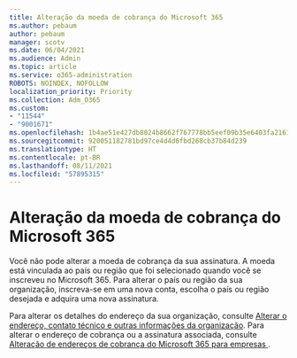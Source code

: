 ```yaml
---
title: Alteração da moeda de cobrança do Microsoft 365
ms.author: pebaum
author: pebaum
manager: scotv
ms.date: 06/04/2021
ms.audience: Admin
ms.topic: article
ms.service: o365-administration
ROBOTS: NOINDEX, NOFOLLOW
localization_priority: Priority
ms.collection: Adm_O365
ms.custom:
- "11544"
- "9001671"
ms.openlocfilehash: 1b4ae51e427db8024b8662f767778bb5eef09b35e6403fa2161365b75cb7f224
ms.sourcegitcommit: 920051182781bd97ce4d4d6fbd268cb37b84d239
ms.translationtype: HT
ms.contentlocale: pt-BR
ms.lasthandoff: 08/11/2021
ms.locfileid: "57895315"
---
```

# <a name="change-your-microsoft-365-billing-currency"></a>Alteração da moeda de cobrança do Microsoft 365

Você não pode alterar a moeda de cobrança da sua assinatura. A moeda está vinculada ao país ou região que foi selecionado quando você se inscreveu no Microsoft 365. Para alterar o país ou região da sua organização, inscreva-se em uma nova conta, escolha o país ou região desejada e adquira uma nova assinatura. 

Para alterar os detalhes do endereço da sua organização, consulte [Alterar o endereço, contato técnico e outras informações da organização](https://docs.microsoft.com/microsoft-365/admin/manage/change-address-contact-and-more). Para alterar o endereço de cobrança ou a assinatura associada, consulte [Alteração de endereços de cobrança do Microsoft 365 para empresas ](https://docs.microsoft.com/microsoft-365/commerce/billing-and-payments/change-your-billing-addresses). 